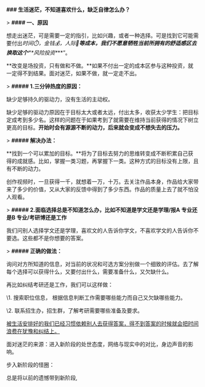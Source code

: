 **### 生活迷茫，不知道喜欢什么，缺乏自律怎么办？**





\> **#### 一、原因**

想走出迷茫，可是需要一定的指引，比如兴趣，或者一种选择。可是找到它可能需要付出**时间⏱️，金钱💰，人际🤝**等成本，我们不愿意牺牲当前所拥有的舒适感区去换取这个“***\*风险投资\****”。

**改变是场投资，只有做和不做。**如果不付出一定的成本区参与这种投资，就一定得不到结果。面对迷茫，如果不做，就一定走不出。

\> **##### 1.三分钟热度的原因：**

缺少足够持久的驱动力，没有生活的主动权。

缺少足够的驱动力原因在于目标太大或者太远，付出太多，收获太少学生：把目标定成考到多少名。这样的问题在于如果考到了就需要在维持当前获得的情况下树立更高的目标。**开始时会有源源不断的动力，后来就会变成不想失去的压力。**

\> **##### 解决办法：**

**找到一个可以累加的目标。**将为了目标去努力的思维转变成不断积累自己获得的成就感。比如，掌握一类习题，再掌握下一类。这种方式的目标没有上限，且有不断的动力。

创作视频时，一旦获得一千，就想着一万，十万。去关注作品本身，作品给大家带来了多少的价值，又从大家的反馈中得到了多少东西。作品的质量上去了就不怕没人观看。



\> **##### 2.面临选择总是不知道怎么办，比如不知道是学文还是学理/报A 专业还是B 专业/考研博还是工作**



我们问别人选择学文还是学理，喜欢文的人告诉你学文，不喜欢学文的人告诉你不要选。这些都不是你想要的答案。



\> **##### 正确的做法：**



询问对方所知道的信息，对当前的状况和可选方案分别做一个细致的评估。去了解每个选择可以获得什么，又要付出什么，需要准备什么，又欠缺什么。



再比如纠结考研还是工作，我们可以这样做：



\1. 搜索职位信息， 根据信息判断工作需要哪些能力而自己又欠缺哪些能力。



\2. 联系招生办，招生群，了解考研需要哪些准备及要求。



[被生活安排好的我们已经习惯依赖别人去获得答案，得不到答案的时候就会把时间浪费在犹豫和纠结上。]()



面对迷茫的来源：进入新阶段的处世态度，网络与现实中的对比，身边声音的影响。



步入新阶段的怪圈：



总是将以前的遗憾带到新阶段,
